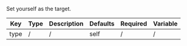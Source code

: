 
Set yourself as the target.

| Key | Type | Description | Defaults | Required | Variable |
|-|-|-|-|-|-|
| type | / | / | self | / | / |